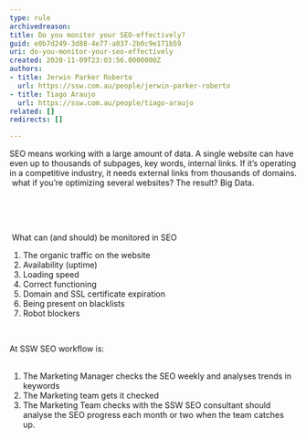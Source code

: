 ```yaml
---
type: rule
archivedreason: 
title: Do you monitor your SEO-effectively?
guid: e0b7d249-3d88-4e77-a037-2b0c9e171b59
uri: do-you-monitor-your-seo-effectively
created: 2020-11-09T23:03:56.0000000Z
authors:
- title: Jerwin Parker Roberto
  url: https://ssw.com.au/people/jerwin-parker-roberto
- title: Tiago Araujo
  url: https://ssw.com.au/people/tiago-araujo
related: []
redirects: []

---
```



​SEO means working with a large amount of data. A single website can have even up to thousands of subpages, key words, internal links. If it’s operating in a competitive industry, it needs external links from thousands of domains. &#160;what if you’re optimizing several websites? The result?&#160;Big Data.<div><br></div>
<br><excerpt class='endintro'></excerpt><br>
<p>&#160;What can (and should) be monitored in SEO<br></p><ol><li>The organic traffic on the website</li><li>Availability (uptime)&#160;<br></li><li>Loading speed&#160;</li><li>Correct functioning&#160;</li><li>Domain and SSL certificate expiration&#160;</li><li>Being present on blacklists&#160;</li><li>Robot blockers&#160;<br></li></ol><div><font color="#333333"><br></font></div><p>At SSW SEO workflow is&#58;<br>&#160;<br></p><ol><li>The Marketing Manager checks the SEO weekly and analyses trends in keywords</li><li>The Marketing team gets it checked</li><li>The Marketing Team checks with the SSW SEO consultant should analyse the SEO progress each month or two when the team catches up.&#160;</li></ol><p></p><p></p><p><br></p>


